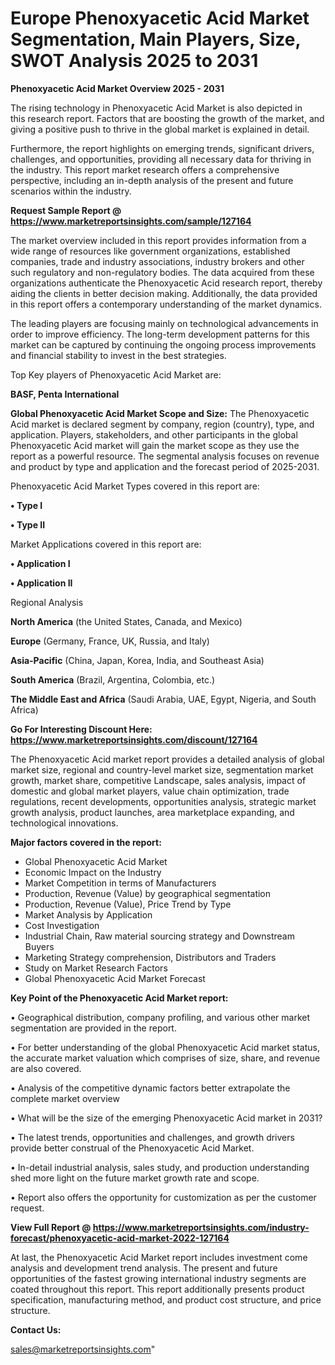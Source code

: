  # Europe Phenoxyacetic Acid Market Segmentation, Main Players, Size, SWOT Analysis 2025 to 2031

<Strong> Phenoxyacetic Acid Market Overview 2025 - 2031</strong>

The rising technology in Phenoxyacetic Acid Market is also depicted in this research report. Factors that are boosting the growth of the market, and giving a positive push to thrive in the global market is explained in detail.

Furthermore, the report highlights on emerging trends, significant drivers, challenges, and opportunities, providing all necessary data for thriving in the industry. This report market research offers a comprehensive perspective, including an in-depth analysis of the present and future scenarios within the industry.

<strong>Request Sample Report @ <a href=https://www.marketreportsinsights.com/sample/127164>https://www.marketreportsinsights.com/sample/127164</a></strong>

The market overview included in this report provides information from a wide range of resources like government organizations, established companies, trade and industry associations, industry brokers and other such regulatory and non-regulatory bodies. The data acquired from these organizations authenticate the Phenoxyacetic Acid research report, thereby aiding the clients in better decision making. Additionally, the data provided in this report offers a contemporary understanding of the market dynamics.

The leading players are focusing mainly on technological advancements in order to improve efficiency. The long-term development patterns for this market can be captured by continuing the ongoing process improvements and financial stability to invest in the best strategies.

Top Key players of Phenoxyacetic Acid Market are:

<strong>BASF, Penta International</strong>

<strong><b>Global Phenoxyacetic Acid Market Scope and Size:</b></strong>
The Phenoxyacetic Acid market is declared segment by company, region (country), type, and application. Players, stakeholders, and other participants in the global Phenoxyacetic Acid market will gain the market scope as they use the report as a powerful resource. The segmental analysis focuses on revenue and product by type and application and the forecast period of 2025-2031.

Phenoxyacetic Acid Market Types covered in this report are:

<strong>• Type I

• Type II</strong>

Market Applications covered in this report are:

<strong>• Application I

• Application II</strong> 

Regional Analysis

<strong>North America</strong> (the United States, Canada, and Mexico)

<strong>Europe</strong> (Germany, France, UK, Russia, and Italy)

<strong>Asia-Pacific</strong> (China, Japan, Korea, India, and Southeast Asia)

<strong>South America</strong> (Brazil, Argentina, Colombia, etc.)

<strong>The Middle East and Africa</strong> (Saudi Arabia, UAE, Egypt, Nigeria, and South Africa)

<strong>Go For Interesting Discount Here: <a href=https://www.marketreportsinsights.com/discount/127164>https://www.marketreportsinsights.com/discount/127164</a></strong>

The Phenoxyacetic Acid market report provides a detailed analysis of global market size, regional and country-level market size, segmentation market growth, market share, competitive Landscape, sales analysis, impact of domestic and global market players, value chain optimization, trade regulations, recent developments, opportunities analysis, strategic market growth analysis, product launches, area marketplace expanding, and technological innovations.

<strong><b>Major factors covered in the report:</b></strong>
<ul>
  <li>Global Phenoxyacetic Acid Market </li>
  <li>Economic Impact on the Industry</li>
  <li>Market Competition in terms of Manufacturers</li>
  <li>Production, Revenue (Value) by geographical segmentation</li>
  <li>Production, Revenue (Value), Price Trend by Type</li>
  <li>Market Analysis by Application</li>
  <li>Cost Investigation</li>
  <li>Industrial Chain, Raw material sourcing strategy and Downstream Buyers</li>
  <li>Marketing Strategy comprehension, Distributors and Traders</li>
  <li>Study on Market Research Factors</li>
  <li>Global Phenoxyacetic Acid Market Forecast</li>
</ul>

<strong><b>Key Point of the Phenoxyacetic Acid Market report:</b></strong>

• Geographical distribution, company profiling, and various other market segmentation are provided in the report.

• For better understanding of the global Phenoxyacetic Acid market status, the accurate market valuation which comprises of size, share, and revenue are also covered.

• Analysis of the competitive dynamic factors better extrapolate the complete market overview

• What will be the size of the emerging Phenoxyacetic Acid market in 2031?

• The latest trends, opportunities and challenges, and growth drivers provide better construal of the Phenoxyacetic Acid Market.

• In-detail industrial analysis, sales study, and production understanding shed more light on the future market growth rate and scope.

• Report also offers the opportunity for customization as per the customer request.

<strong><b>View Full Report @ <a href=https://www.marketreportsinsights.com/industry-forecast/phenoxyacetic-acid-market-2022-127164>https://www.marketreportsinsights.com/industry-forecast/phenoxyacetic-acid-market-2022-127164</a></b></strong>


At last, the Phenoxyacetic Acid Market report includes investment come analysis and development trend analysis. The present and future opportunities of the fastest growing international industry segments are coated throughout this report. This report additionally presents product specification, manufacturing method, and product cost structure, and price structure.

<strong>Contact Us:</strong>

sales@marketreportsinsights.com"
